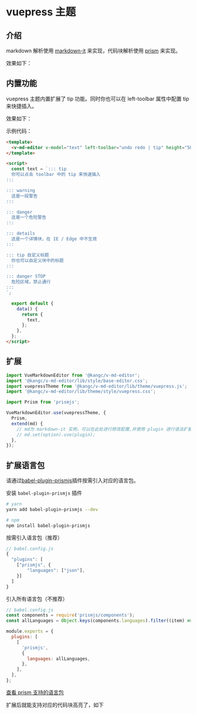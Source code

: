 # vuepress 主题

## 介绍

markdown 解析使用 [markdown-it](https://github.com/markdown-it/markdown-it) 来实现，代码块解析使用 [prism](https://github.com/PrismJS/prism) 来实现。

效果如下：

<ClientOnly>
  <vuepress-theme />
</ClientOnly>

## 内置功能

vuepress 主题内置扩展了 tip 功能。同时你也可以在 left-toolbar 属性中配置 tip 来快捷插入。

效果如下：

<ClientOnly>
  <vuepress-theme-tip />
</ClientOnly>

示例代码：

```html
<template>
  <v-md-editor v-model="text" left-toolbar="undo redo | tip" height="500px" />
</template>

<script>
  const text = `::: tip
  你可以点击 toolbar 中的 tip 来快速插入
:::

::: warning
  这是一段警告
:::

::: danger
  这是一个危险警告
:::

::: details
  这是一个详情块，在 IE / Edge 中不生效
:::

::: tip 自定义标题
  你也可以自定义块中的标题
:::

::: danger STOP
  危险区域，禁止通行
:::
`;

  export default {
    data() {
      return {
        text,
      };
    },
  };
</script>
```

## 扩展

```js
import VueMarkdownEditor from '@kangc/v-md-editor';
import '@kangc/v-md-editor/lib/style/base-editor.css';
import vuepressTheme from '@kangc/v-md-editor/lib/theme/vuepress.js';
import '@kangc/v-md-editor/lib/theme/style/vuepress.css';

import Prism from 'prismjs';

VueMarkdownEditor.use(vuepressTheme, {
  Prism,
  extend(md) {
    // md为 markdown-it 实例，可以在此处进行修改配置,并使用 plugin 进行语法扩展
    // md.set(option).use(plugin);
  },
});
```

## 扩展语言包

请通过[babel-plugin-prismjs](https://github.com/mAAdhaTTah/babel-plugin-prismjs)插件按需引入对应的语言包。

安装 `babel-plugin-prismjs` 插件

```bash
# yarn
yarn add babel-plugin-prismjs --dev

# npm
npm install babel-plugin-prismjs
```

按需引入语言包（推荐）

```js
// babel.config.js
{
  "plugins": [
    ["prismjs", {
        "languages": ["json"],
    }]
  ]
}
```

引入所有语言包（不推荐）

```js
// babel.config.js
const components = require('prismjs/components');
const allLanguages = Object.keys(components.languages).filter((item) => item !== 'meta');

module.exports = {
  plugins: [
    [
      'prismjs',
      {
        languages: allLanguages,
      },
    ],
  ],
};
```

[查看 prism 支持的语言包](https://github.com/PrismJS/prism/tree/master/components)

扩展后就能支持对应的代码块高亮了，如下

<ClientOnly>
  <extend-vuepress-theme />
</ClientOnly>
